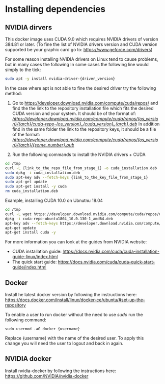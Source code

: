 # Installing dependencies

## NVIDIA dirvers
This docker image uses CUDA 9.0 which requires NVIDIA drivers of version 384.81 or later.
(To fine the list of NVIDIA drivers version and CUDA version supported be your graphic card
go to: https://www.geforce.com/drivers)

For some reason installing NVIDIA drivers on Linux tend to cause problems, but in many cases the following
In some cases the following line would simply to the tick:
``` bash
sudo apt -y install nvidia-driver-{driver_version}
```

In the case where apt is not able to fine the desired driver try the following method:
1. Go to https://developer.download.nvidia.com/compute/cuda/repos/ and find the the link to the repository
installation file which fits the desired CUDA version and your system. It should be of the format of:
*https://developer.download.nvidia.com/compute/cuda/repos/{os_version}/{arch}/cuda-repo-{os_version}_{cuda_version}_{arch}.deb*
In addition find in the same folder the link to the repository keys, it should be a file of the format:
*https://developer.download.nvidia.com/compute/cuda/repos/{os_version}/{arch}/{some_number}.pub*

2. Run the following commands to install the NVIDIA drivers + CUDA
``` bash
cd /tmp
curl -L {link_to_the_repo_file_from_stage_1} -o cuda_installation.deb
sudo dpkg -i cuda_installation.deb
sudo apt-key adv --fetch-keys {link_to_the_key_file_from_stage_1}
sudo apt-get update
sudo apt-get install -y cuda
rm cuda_installation.deb
```
Example, installing CUDA 10.0 on Ubnutnu 18.04
``` bash
cd /tmp
curl -L wget https://developer.download.nvidia.com/compute/cuda/repos/ubuntu1804/x86_64/cuda-repo-ubuntu1804_10.0.130-1_amd64.deb -o cuda_installation.deb
dpkg -i cuda-repo-ubuntu1804_10.0.130-1_amd64.deb
apt-key adv --fetch-keys https://developer.download.nvidia.com/compute/cuda/repos/ubuntu1804/x86_64/7fa2af80.pub
apt-get update
apt-get install cuda -y
```

For more information you can look at the guides from NVIDIA website:
- CUDA installation guide: https://docs.nvidia.com/cuda/cuda-installation-guide-linux/index.html
- The quick start guide: https://docs.nvidia.com/cuda/cuda-quick-start-guide/index.html

## Docker
Install he latest docker version by following the instructions here:
https://docs.docker.com/install/linux/docker-ce/ubuntu/#set-up-the-repository

To enable a user to run docker without the need to use *sudo* run the following command:
```
sudo usermod -aG docker {username}
```
Replace {username} with the name of the desired user. To apply this change you will need the user to logout
and back in again.

## NVIDIA docker
Install nvidia-docker by following the instructions here: https://github.com/NVIDIA/nvidia-docker
